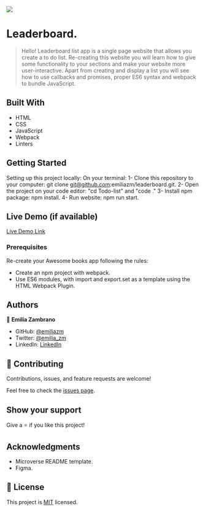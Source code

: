 ![](https://img.shields.io/badge/Microverse-blueviolet)

# Leaderboard.

> Hello!
Leaderboard list app is a single page website that allows you create a to do list. Re-creating this website you will learn how to give some functionality to your sections and make your website more user-interactive. Apart from creating and display a list you will see how to use callbacks and promises, proper ES6 syntax and webpack to bundle JavaScript.


## Built With

- HTML
- CSS
- JavaScript
- Webpack
- Linters

## Getting Started

Setting up this project locally:
On your terminal:
1- Clone this repository to your computer: git clone git@github.com:emiliazm/leaderboard.git.
2- Open the project on your code editor: "cd Todo-list" and "code ."
3- Install npm package: npm install.
4- Run website: npm run start.


## Live Demo (if available)

[Live Demo Link](https://emiliazm.github.io/leaderboard/)



### Prerequisites

Re-create your Awesome books app following the rules:
- Create an npm project with webpack.
- Use ES6 modules, with import and export.set as a template using the HTML Webpack Plugin.


## Authors

👤 **Emilia Zambrano**

- GitHub: [@emiliazm](https://github.com/emiliazm)
- Twitter: [@emilia_zm](https://twitter.com/emilia_zm)
- LinkedIn: [LinkedIn](https://www.linkedin.com/in/emilia-zambrano-montero-aa30a611b/)


## 🤝 Contributing

Contributions, issues, and feature requests are welcome!

Feel free to check the [issues page](https://github.com/emiliazm/Todo-list/issues).

## Show your support

Give a ⭐️ if you like this project!

## Acknowledgments

- Microverse README template.
- Figma.

## 📝 License

This project is [MIT](./MIT.md) licensed.
